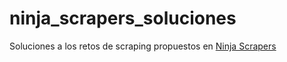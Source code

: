 # ninja_scrapers_soluciones
Soluciones a los retos de scraping propuestos en [Ninja Scrapers](https://ninjascrapers-production.up.railway.app/)
